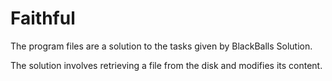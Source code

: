 # Faithful
The program files are a solution to the tasks given by BlackBalls Solution.

The solution involves retrieving a file from the disk and modifies its content.

